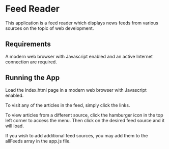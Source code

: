 # Feed Reader
This application is a feed reader which displays news feeds from various sources on the topic of web development.

## Requirements
A modern web browser with Javascript enabled and an active Internet connection are required.

## Running the App
Load the index.html page in a modern web browser with Javascript enabled.

To visit any of the articles in the feed, simply click the links.

To view articles from a different source, click the hamburger icon in the top left corner to access the menu.  Then click on the desired feed source and it will load.

If you wish to add additional feed sources, you may add them to the allFeeds array in the app.js file.
